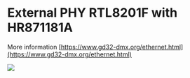 # External PHY RTL8201F with HR871181A

More information [https://www.gd32-dmx.org/ethernet.html](https://www.gd32-dmx.org/ethernet.html)

![](https://github.com/vanvught/EXT-PHY-RTL8201F-HR871181A/blob/main/gd32-dmx.org.png)